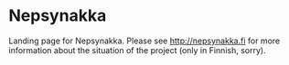# Nepsynakka

Landing page for Nepsynakka. Please see http://nepsynakka.fi for more information about the situation of the project (only in Finnish, sorry).
